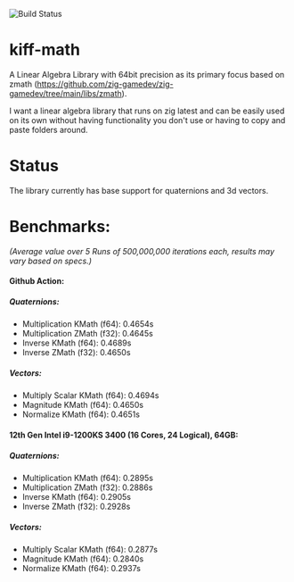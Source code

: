 ![Build Status](https://github.com/kiffpuppygames/kiff-math/actions/workflows/main.yml/badge.svg?branch=dev)

# kiff-math

A Linear Algebra Library with 64bit precision as its primary focus based on zmath (https://github.com/zig-gamedev/zig-gamedev/tree/main/libs/zmath). 

I want a linear algebra library that runs on zig latest and can be easily used on its own without having functionality you don't use or having to copy and paste folders around.

# Status
The library currently has base support for quaternions and 3d vectors.

# Benchmarks: 
*(Average value over 5 Runs of 500,000,000 iterations each, results may vary based on specs.)*

#### Github Action:
##### Quaternions: 
  - Multiplication KMath (f64): 0.4654s
  - Multiplication ZMath (f32): 0.4645s
  - Inverse KMath (f64): 0.4689s
  - Inverse ZMath (f32): 0.4650s
##### Vectors: 
  - Multiply Scalar KMath (f64): 0.4694s
  - Magnitude KMath (f64): 0.4650s
  - Normalize KMath (f64): 0.4651s

#### 12th Gen Intel i9-1200KS 3400 (16 Cores, 24 Logical), 64GB:
##### Quaternions:
  - Multiplication KMath (f64): 0.2895s
  - Multiplication ZMath (f32): 0.2886s
  - Inverse KMath (f64): 0.2905s
  - Inverse ZMath (f32): 0.2928s

##### Vectors:
  - Multiply Scalar KMath (f64): 0.2877s
  - Magnitude KMath (f64): 0.2840s
  - Normalize KMath (f64): 0.2937s